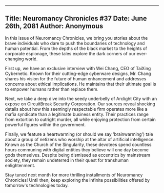 
---
Title: Neuromancy Chronicles #37
Date: June 26th, 2081
Author: Anonymous
---
In this issue of Neuromancy Chronicles, we bring you stories about the brave individuals who dare to push the boundaries of technology and human potential. From the depths of the black market to the heights of corporate espionage, these tales explore the dark corners of our ever-changing world.

First up, we have an exclusive interview with Wei Chang, CEO of TaiXing Cybernetic. Known for their cutting-edge cyberware designs, Mr. Chang shares his vision for the future of human enhancement and addresses concerns about ethical implications. He maintains that their ultimate goal is to empower humans rather than replace them.

Next, we take a deep dive into the seedy underbelly of Arclight City with an expose on CircuitBreak Security Corporation. Our sources reveal shocking details about how this seemingly respectable firm operates more like a mafia syndicate than a legitimate business entity. Their practices range from extortion to outright murder, all while enjoying protection from certain powerful figures within the government.

Finally, we feature a heartwarming (or should we say 'brainwarming') tale about a group of netizens who worship at the altar of artificial intelligence. Known as the Church of the Singularity, these devotees spend countless hours communing with digital entities they believe will one day become gods themselves. Despite being dismissed as eccentrics by mainstream society, they remain undeterred in their quest for transhuman enlightenment.

Stay tuned next month for more thrilling installments of Neuromancy Chronicles! Until then, keep exploring the infinite possibilities offered by tomorrow's technologies today.